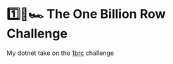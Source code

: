 # 1️⃣🐝🏎️ The One Billion Row Challenge

My dotnet take on the [1brc](https://github.com/gunnarmorling/1brc) challenge